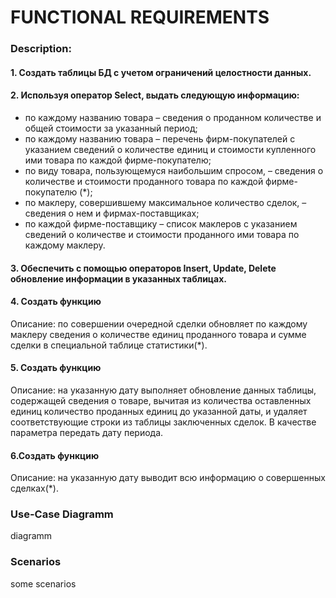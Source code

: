 # FUNCTIONAL REQUIREMENTS

### Description:<br>
#### 1. Создать таблицы БД с учетом ограничений целостности данных.<br>
#### 2. Используя оператор Select, выдать следующую информацию:<br>
* по каждому названию товара – сведения о проданном количестве и общей стоимости за указанный период;<br>
* по каждому названию товара – перечень фирм-покупателей с указанием сведений о количестве единиц и стоимости купленного ими товара по каждой фирме-покупателю;<br>
* по виду товара, пользующемуся наибольшим спросом, – сведения о количестве и стоимости проданного товара по каждой фирме-покупателю (*);<br>
* по маклеру, совершившему максимальное количество сделок, – сведения о нем и фирмах-поставщиках;<br>
* по каждой фирме-поставщику – список маклеров с указанием сведений о количестве и стоимости проданного ими товара по каждому маклеру.<br>

#### 3. Обеспечить с помощью операторов Insert, Update, Delete обновление информации в указанных таблицах.<br>
#### 4. Создать функцию<br>
Описание: по совершении очередной сделки обновляет по каждому маклеру сведения о количестве единиц проданного товара и сумме сделки в специальной таблице статистики(*).<br>
#### 5. Создать функцию<br>
Описание: на указанную дату выполняет обновление данных таблицы, содержащей сведения о товаре, вычитая из количества оставленных единиц количество проданных единиц до указанной даты, и удаляет соответствующие строки из таблицы заключенных сделок. В качестве параметра передать дату периода.<br>
#### 6.Создать функцию<br>
Описание: на указанную дату выводит всю информацию о совершенных сделках(*).<br>
### Use-Case Diagramm
diagramm<br>
### Scenarios
some scenarios<br>
